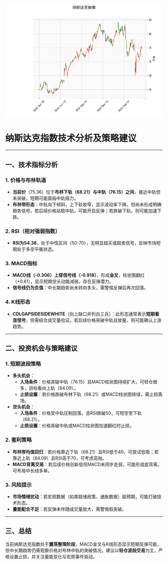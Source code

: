![图](NDAQ.png)



# 纳斯达克指数技术分析及策略建议

---

## 一、技术指标分析

### 1. **价格与布林轨道**
- **当前价**（75.36）位于**布林下轨（68.21）与中轨（76.15）之间**，接近中轨但未突破，短期可能面临中轨阻力。
- **布林带形态**：中轨向下倾斜，上下轨收窄，显示波动率下降，但尚未形成明确趋势信号。若后续价格站稳中轨，可能开启反弹；若跌破下轨，则可能加速下跌。

### 2. **RSI（相对强弱指数）**
- **RSI为54.38**，处于中性区间（50-70），无明显超买或超卖信号，反映市场短期处于多空平衡状态。

### 3. **MACD指标**
- **MACD线（-0.306）上穿信号线（-0.918）**，形成**金叉**，柱状图翻红（+0.61），显示短期空头动能减弱，存在反弹潜力。
- **信号线仍为负值**：中长期趋势尚未转向多头，需警惕反弹后再次回落。

### 4. **K线形态**
- **CDLGAPSIDESIDEWHITE**（向上缺口并列白三兵）：此形态通常表示**短期看涨信号**，但需结合成交量验证。若后续价格突破中轨且放量，则可能确认上涨趋势。

---

## 二、投资机会与策略建议

### 1. **短期波段策略**
- **多头机会**：
  - **入场条件**：价格突破中轨（76.15）且MACD柱状图持续扩大，可轻仓做多，目标看向上轨（84.09）。
  - **止损设置**：若价格跌破布林下轨（68.21）或MACD柱状图转绿，需止损离场。
- **空头机会**：
  - **入场条件**：价格受中轨压制回落，且RSI跌破50，可短空至下轨（68.21）。
  - **止损设置**：价格突破中轨或MACD柱状图加速翻红时止损。

### 2. **套利策略**
- **布林带均值回归**：若价格靠近下轨（68.21）且RSI低于40，可尝试低吸；若靠近上轨（84.09）且RSI高于70，可考虑高抛。
- **MACD背离交易**：若后续价格创新低但MACD未同步走弱，可能形成底背离，可布局中长线多单。

### 3. **风险提示**
- **市场情绪扰动**：若宏观数据（如美联储政策、通胀数据）超预期，可能打破技术形态。
- **量能配合不足**：若反弹未伴随成交量放大，需警惕假突破。

---

## 三、总结
当前纳斯达克指数处于**震荡整理阶段**，MACD金叉与K线形态显示短期反弹可能，但中长期趋势仍需观察价格对布林中轨的突破情况。建议以**轻仓波段交易**为主，严格设置止损，并关注量能变化与宏观事件驱动。